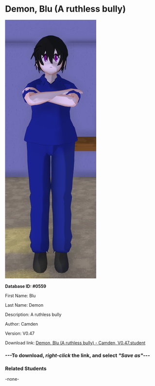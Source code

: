 # Demon, Blu (A ruthless bully)

<img src="Files/Demon, Blu (A ruthless bully).png" title="Demon, Blu (A ruthless bully) - Camden, V0.47">

**Database ID: #0559**

First Name: Blu

Last Name: Demon

Description: A ruthless bully

Author: Camden

Version: V0.47

Download link: <a href="https://raw.githubusercontent.com/Arbiter1223/Daigaku-Gurashi-Custom-Students/master/Students/Files/Demon%2C%20Blu%20(A%20ruthless%20bully)%20-%20Camden%2C%20V0.47.student">Demon, Blu (A ruthless bully) - Camden, V0.47.student</a>

### ---**To download, _right-click_ the link, and select _"Save as"_**---

### Related Students

-none-
